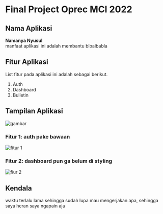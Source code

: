 # Final Project Oprec MCI 2022
  
## Nama Aplikasi

**Namanya Nyusul**
<br/>manfaat aplikasi ini adalah membantu blbalbabla

## Fitur Aplikasi
List fitur pada aplikasi ini adalah sebagai berikut.
1. Auth
2. Dashboard
3. Bulletin

## Tampilan Aplikasi
![gambar](https://media.discordapp.net/attachments/221887784108032001/1010231770186260591/unknown.png?width=1386&height=671)
### Fitur 1: auth pake bawaan 
![fitur 1](https://media.discordapp.net/attachments/221887784108032001/1010232135304622203/unknown.png?width=1290&height=671)
### Fitur 2: dashboard pun ga belum di styling
![fiur 2](https://media.discordapp.net/attachments/221887784108032001/1010232655985512468/unknown.png?width=1335&height=671)

## Kendala
waktu terlalu lama sehingga sudah lupa mau mengerjakan apa, sehingga saya heran saya ngapain aja

